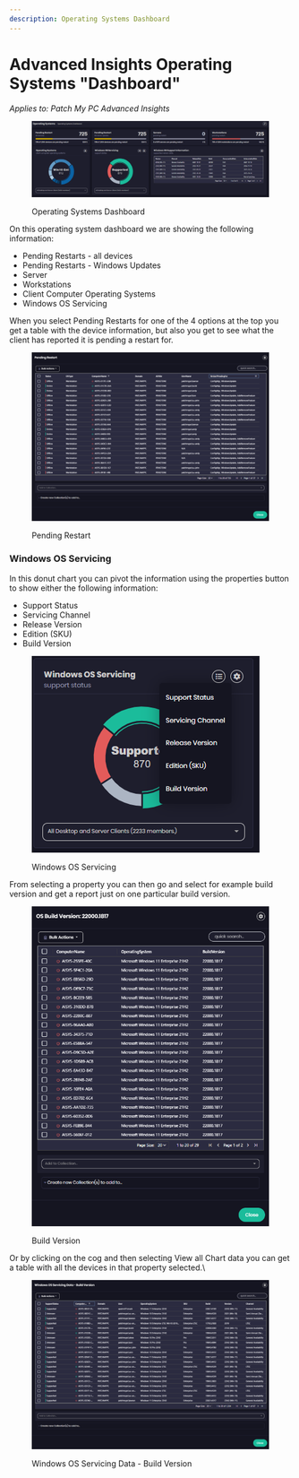 ```yaml
---
description: Operating Systems Dashboard
---
```


# Advanced Insights Operating Systems "Dashboard"

_Applies to: Patch My PC Advanced Insights_

<figure><img src="../../../_images/gitbook/image%20%282162%29.png" alt=""><figcaption><p>Operating Systems Dashboard</p></figcaption></figure>

On this operating system dashboard we are showing the following information:

* Pending Restarts - all devices
* Pending Restarts - Windows Updates
* Server
* Workstations
* Client Computer Operating Systems
* Windows OS Servicing

When you select Pending Restarts for one of the 4 options at the top you get a table with the device information, but also you get to see what the client has reported it is pending a restart for.

<figure><img src="../../../_images/gitbook/image%20%282163%29.png" alt=""><figcaption><p>Pending Restart</p></figcaption></figure>



### Windows OS Servicing

In this donut chart you can pivot the information using the properties button to show either the following information:

* Support Status
* Servicing Channel
* Release Version
* Edition (SKU)
* Build Version

<figure><img src="../../../_images/gitbook/image%20%282164%29.png" alt=""><figcaption><p>Windows OS Servicing</p></figcaption></figure>

From selecting a property you can then go and select for example build version and get a report just on one particular build version.

<figure><img src="../../../_images/gitbook/image%20%282165%29.png" alt=""><figcaption><p>Build Version</p></figcaption></figure>

Or by clicking on the cog and then selecting View all Chart data you can get a table with all the devices in that property selected.\


<figure><img src="../../../_images/gitbook/image%20%282167%29.png" alt=""><figcaption><p>Windows OS Servicing Data - Build Version</p></figcaption></figure>
